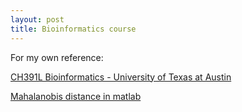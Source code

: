 ```yaml
---
layout: post
title: Bioinformatics course
---
```


For my own reference: 

<a href="http://polaris.icmb.utexas.edu/CH391L/2001/main.html">CH391L Bioinformatics - University of Texas at Austin</a>

<a href="http://home.online.no/~pjacklam/matlab/software/util/matutil/mahaldist.m">Mahalanobis distance in matlab</a>
